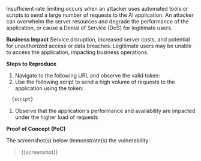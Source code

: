 Insufficient rate limiting occurs when an attacker uses automated tools or scripts to send a large number of requests to the AI application. An attacker can overwhelm the server resources and degrade the performance of the application, or cause a Denial of Service (DoS) for legitimate users.

**Business Impact**
Service disruption, increased server costs, and potential for unauthorized access or data breaches. Legitimate users may be unable to access the application, impacting business operations.

**Steps to Reproduce**
1. Navigate to the following URL and observe the valid token:
1. Use the following script to send a high volume of requests to the application using the token:

```python
  {script}
```
1. Observe that the application's performance and availability are impacted under the higher load of requests

**Proof of Concept (PoC)**

The screenshot(s) below demonstrate(s) the vulnerability:
>
> {{screenshot}}

